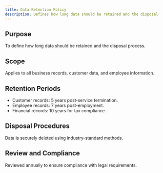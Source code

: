 ```yaml
---
title: Data Retention Policy
description: Defines how long data should be retained and the disposal process.
---
```


## Purpose
To define how long data should be retained and the disposal process.

## Scope
Applies to all business records, customer data, and employee information.

## Retention Periods
- Customer records: 5 years post-service termination.
- Employee records: 7 years post-employment.
- Financial records: 10 years for tax compliance.

## Disposal Procedures
Data is securely deleted using industry-standard methods.

## Review and Compliance
Reviewed annually to ensure compliance with legal requirements.
